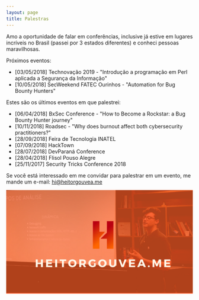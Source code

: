 ```yaml
---
layout: page
title: Palestras
---
```


Amo a oportunidade de falar em conferências, inclusive já estive em lugares incríveis no Brasil (passei por 3 estados diferentes) e conheci pessoas maravilhosas.

Próximos eventos:

- [03/05/2018] Technovação 2019 - "Introdução a programação em Perl aplicada a Segurança da Informação"
- [10/05/2018] SecWeekend FATEC Ourinhos - "Automation for Bug Bounty Hunters"

Estes são os últimos eventos em que palestrei:

- [06/04/2018] BxSec Conference - "How to Become a Rockstar: a Bug Bounty Hunter journey"
- [10/11/2018] Roadsec - "Why does burnout affect both cybersecurity practitioners?"
- [28/09/2018] Feira de Tecnologia INATEL
- [07/09/2018] HackTown
- [28/07/2018] DevParaná Conference
- [28/04/2018] Flisol Pouso Alegre
- [25/11/2017] Security Tricks Conference 2018

Se você está interessado em me convidar para palestrar em um evento, me mande um e-mail: hi@heitorgouvea.me

![](/images/photos/heitor-gouvea.png)
